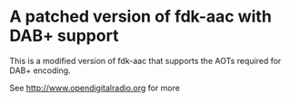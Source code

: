 A patched version of fdk-aac with DAB+ support
==============================================

This is a modified version of fdk-aac that supports the AOTs
required for DAB+ encoding.

See http://www.opendigitalradio.org for more
